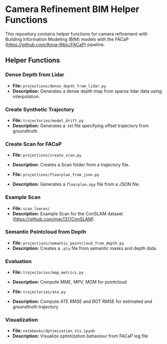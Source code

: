 # Camera Refinement BIM Helper Functions

This repository contains helper functions for camera refinement with Building Information Modeling (BIM) models with the FACaP (https://github.com/Anna-Ribic/FACaP) pipeline.

## Helper Functions

### Dense Depth from Lidar
- **File:** `projections/dense_depth_from_lidar.py`
- **Description:** Generates a dense depth map from sparse lidar data using interpolation.

### Create Synthetic Trajectory
- **File:** `trajectories/model_drift.py`
- **Description:** Generates a .txt file specifying offset trajectory from groundtruth

### Create Scan for FACaP 
- **File:** `projections/create_scan.py`
- **Description:** Creates a Scan folder from a trajectory file.

- **File:** `projections/floorplan_from_json.py`
- **Description:** Generates a `floorplan.npy` file from a JSON file.

### Example Scan
- **File:** `scan_lowres/`
- **Description:** Example Scan for the ConSLAM dataset (https://github.com/mac137/ConSLAM).

### Semantic Pointcloud from Depth
- **File:** `projections/semantic_pointcloud_from_depth.py`
- **Description:** Creates a `.ply` file from semantic masks and depth data.

### Evaluation
- **File:** `trajectories/map_metrics.py`
- **Description:** Compute MME, MPV, MOM for pointcloud

- **File:** `trajectories/ate.py`
- **Description:** Compute ATE RMSE and ROT RMSE for estimated and groundtruth trajectory

### Visualization
- **File:** `notebooks/Optimization_Vis.ipynb`
- **Description:** Visualize optimization behaviour from FACaP log file

